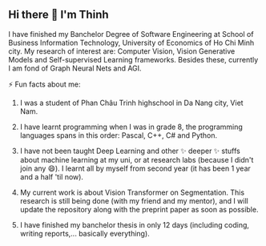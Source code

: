 ## Hi there 👋 I'm Thinh

<!--
**quyongkeomut/quyongkeomut** is a ✨ _special_ ✨ repository because its `README.md` (this file) appears on your GitHub profile.

Here are some ideas to get you started:

- 🔭 I’m currently working on ...
- 🌱 I’m currently learning ...
- 👯 I’m looking to collaborate on ...
- 🤔 I’m looking for help with ...
- 💬 Ask me about ...
- 📫 How to reach me: ...
- 😄 Pronouns: ...
- ⚡ Fun fact: ...
-->

I have finished my Banchelor Degree of Software Engineering at School of Business Information Technology, University of Economics of Ho Chi Minh city.
My research of interest are: Computer Vision, Vision Generative Models and Self-supervised Learning frameworks. Besides these, currently I am fond of 
Graph Neural Nets and AGI.

⚡ Fun facts about me:
1. I was a student of Phan Châu Trinh highschool in Da Nang city, Viet Nam.
   
2. I have learnt programming when I was in grade 8, the programming languages spans in this order: Pascal, C++, C# and Python.
   
3. I have not been taught Deep Learning and other ✨ deeper ✨ stuffs about machine learning at my uni, or at research labs (because I didn't join any 😄). I learnt all by myself from second year (it has been 1 year and a half 'til now).
   
5. My current work is about Vision Transformer on Segmentation. This research is still being done (with my friend and my mentor), and I will update the repository along with the preprint paper as soon as possible.

6. I have finished my banchelor thesis in only 12 days (including coding, writing reports,... basically everything).

<!--
📫 Where to send an owl to me: ![foo [bar](https://upload.wikimedia.org/wikipedia/commons/thumb/8/81/LinkedIn_icon.svg/2048px-LinkedIn_icon.svg.png)](https://www.linkedin.com/in/thinh-nguyen-324831229/) -->
